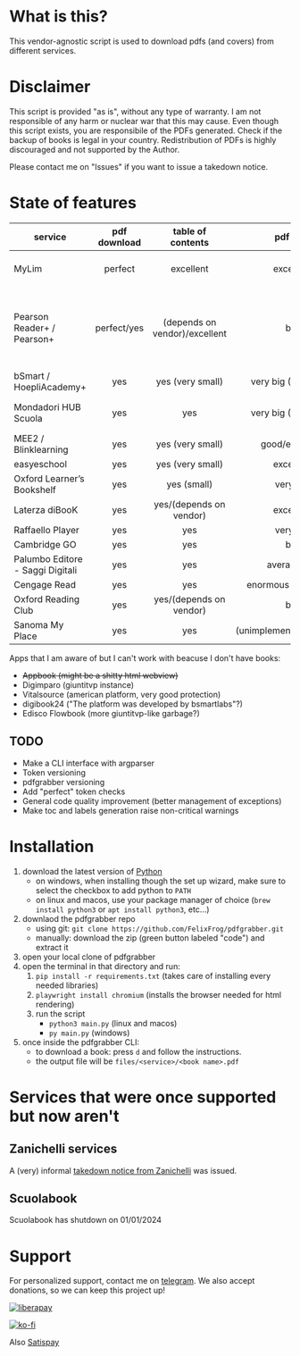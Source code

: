 # What is this?
This vendor-agnostic script is used to download pdfs (and covers) from different services.

# Disclaimer
This script is provided "as is", without any type of warranty. I am not responsible of any harm or nuclear war that this may cause.
Even though this script exists, you are responsibile of the PDFs generated. Check if the backup of books is legal in your country.
Redistribution of PDFs is highly discouraged and not supported by the Author.

Please contact me on "Issues" if you want to issue a takedown notice.

# State of features

| service | pdf download | table of contents | pdf size | max logins | page labels | login expire | cover | rendered | refershes tokens | additional information |
| ------- | :----------: | :---------------: | :------: | :--------: | :---------: | :----------: | :---: | :------: | :--------------: | :--------------------: |
| MyLim | perfect | excellent | excellent | no | not yet/depends on vendor | ? | yes | no | no | |
| Pearson Reader+ / Pearson+ | perfect/yes | (depends on vendor)/excellent | big | no | yes/depends on vendor/no | ? | yes | sometimes | yes | decryption of zip file takes a lot: contact me if you have found a workaround. |
| bSmart / HoepliAcademy+ | yes | yes (very small) | very big (100+ mb) | no | yes | ? | yes | no | no | |
| Mondadori HUB Scuola | yes | yes | very big (100+ mb) | no | yes (disable because glitches) | ? | yes | no | no | |
| MEE2 / Blinklearning | yes | yes (very small) | good/excellent | no/1token4ever | no | never | yes | no | no | |
| easyeschool | yes | yes (very small) | excellent | no/1token4ever | no | never | yes | no | no | |
| Oxford Learner’s Bookshelf | yes | yes (small) | very big | ? | not yet/no | ? | yes | no | no | |
| Laterza diBooK | yes | yes/(depends on vendor) | excellent | ? | not yet/no | ? | yes | no | no | |
| Raffaello Player | yes | yes | very big | ? | yes | ? | yes | no | no | |
| Cambridge GO | yes | yes | big | no | yes | yes | yes | yes | no | |
| Palumbo Editore - Saggi Digitali | yes | yes | average/big | no | no | no | yes | no | no | |
| Cengage Read | yes | yes | enormous (500+ mb) | no | yes | ? | yes | yes | yes | |
| Oxford Reading Club | yes | yes/(depends on vendor) | big | 2 | no | ? | yes | no | no | |
| Sanoma My Place | yes | yes | (unimplemented)/excellent | no | yes | very quickly | yes | (yes, not implemented) | no | |

Apps that I am aware of but I can't work with beacuse I don't have books:
 - ~~Appbook (might be a shitty html webview)~~
 - Digimparo (giuntitvp instance)
 - Vitalsource (american platform, very good protection)
 - digibook24 ("The platform was developed by bsmartlabs"?)
 - Edisco Flowbook (more giuntitvp-like garbage?)

## TODO
 - Make a CLI interface with argparser
 - Token versioning
 - pdfgrabber versioning
 - Add "perfect" token checks
 - General code quality improvement (better management of exceptions)
 - Make toc and labels generation raise non-critical warnings

# Installation
1. download the latest version of [Python](https://www.python.org/downloads/)
    - on windows, when installing though the set up wizard, make sure to select the checkbox to add python to `PATH`
    - on linux and macos, use your package manager of choice (`brew install python3` or `apt install python3`, etc...)
2. downlaod the pdfgrabber repo
    - using git: `git clone https://github.com/FelixFrog/pdfgrabber.git`
    - manually: download the zip (green button labeled "code") and extract it
3. open your local clone of pdfgrabber
4. open the terminal in that directory and run:
    1) `pip install -r requirements.txt` (takes care of installing every needed libraries)
    2) `playwright install chromium` (installs the browser needed for html rendering)
    3) run the script
        - `python3 main.py` (linux and macos)
        - `py main.py` (windows)
5. once inside the pdfgrabber CLI:
    - to download a book: press `d` and follow the instructions.
    - the output file will be `files/<service>/<book name>.pdf`

# Services that were once supported but now aren't
## Zanichelli services
A (very) informal [takedown notice from Zanichelli](https://github.com/FelixFrog/pdfgrabber/issues/75) was issued.
## Scuolabook
Scuolabook has shutdown on 01/01/2024

# Support
For personalized support, contact me on [telegram](https://t.me/fflxx).
We also accept donations, so we can keep this project up!

[![liberapay](https://liberapay.com/assets/widgets/donate.svg)](https://liberapay.com/flx/donate)

[![ko-fi](https://ko-fi.com/img/githubbutton_sm.svg)](https://ko-fi.com/Z8Z4PCZUI)

Also [Satispay](https://www.satispay.com/app/match/link/user/S6Y-CON--A7BC8CDF-2EF5-40B7-884C-FDAB482CA8ED)
